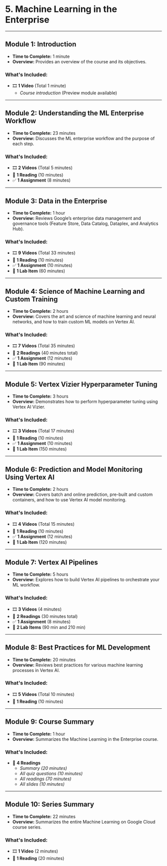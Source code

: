 # 5. Machine Learning in the Enterprise

---

## Module 1: Introduction
- **Time to Complete:** 1 minute  
- **Overview:** Provides an overview of the course and its objectives.  

### What's Included:
- 🎞 **1 Video** (Total 1 minute)  
  - *Course introduction* (Preview module available)

---

## Module 2: Understanding the ML Enterprise Workflow
- **Time to Complete:** 23 minutes  
- **Overview:** Discusses the ML enterprise workflow and the purpose of each step.  

### What's Included:
- 🎞 **2 Videos** (Total 5 minutes)  
- 📖 **1 Reading** (10 minutes)  
- ✅ **1 Assignment** (8 minutes)

---

## Module 3: Data in the Enterprise
- **Time to Complete:** 1 hour  
- **Overview:** Reviews Google’s enterprise data management and governance tools (Feature Store, Data Catalog, Dataplex, and Analytics Hub).  

### What's Included:
- 🎞 **9 Videos** (Total 33 minutes)  
- 📖 **1 Reading** (10 minutes)  
- ✅ **1 Assignment** (10 minutes)  
- 🔬 **1 Lab Item** (60 minutes)

---

## Module 4: Science of Machine Learning and Custom Training
- **Time to Complete:** 2 hours  
- **Overview:** Covers the art and science of machine learning and neural networks, and how to train custom ML models on Vertex AI.  

### What's Included:
- 🎞 **7 Videos** (Total 35 minutes)  
- 📖 **2 Readings** (40 minutes total)  
- ✅ **1 Assignment** (12 minutes)  
- 🔬 **1 Lab Item** (90 minutes)

---

## Module 5: Vertex Vizier Hyperparameter Tuning
- **Time to Complete:** 3 hours  
- **Overview:** Demonstrates how to perform hyperparameter tuning using Vertex AI Vizier.  

### What's Included:
- 🎞 **3 Videos** (Total 17 minutes)  
- 📖 **1 Reading** (10 minutes)  
- ✅ **1 Assignment** (10 minutes)  
- 🔬 **1 Lab Item** (150 minutes)

---

## Module 6: Prediction and Model Monitoring Using Vertex AI
- **Time to Complete:** 2 hours  
- **Overview:** Covers batch and online prediction, pre-built and custom containers, and how to use Vertex AI model monitoring.  

### What's Included:
- 🎞 **4 Videos** (Total 15 minutes)  
- 📖 **1 Reading** (10 minutes)  
- ✅ **1 Assignment** (12 minutes)  
- 🔬 **1 Lab Item** (120 minutes)

---

## Module 7: Vertex AI Pipelines
- **Time to Complete:** 5 hours  
- **Overview:** Explores how to build Vertex AI pipelines to orchestrate your ML workflow.  

### What's Included:
- 🎞 **3 Videos** (4 minutes)  
- 📖 **2 Readings** (30 minutes total)  
- ✅ **1 Assignment** (8 minutes)  
- 🔬 **2 Lab Items** (90 min and 210 min)

---

## Module 8: Best Practices for ML Development
- **Time to Complete:** 20 minutes  
- **Overview:** Reviews best practices for various machine learning processes in Vertex AI.  

### What's Included:
- 🎞 **5 Videos** (Total 10 minutes)  
- 📖 **1 Reading** (10 minutes)

---

## Module 9: Course Summary
- **Time to Complete:** 1 hour  
- **Overview:** Summarizes the Machine Learning in the Enterprise course.  

### What's Included:
- 📖 **4 Readings**  
  - *Summary (20 minutes)*  
  - *All quiz questions (10 minutes)*  
  - *All readings (70 minutes)*  
  - *All slides (10 minutes)*

---

## Module 10: Series Summary
- **Time to Complete:** 22 minutes  
- **Overview:** Summarizes the entire Machine Learning on Google Cloud course series.  

### What's Included:
- 🎞 **1 Video** (2 minutes)  
- 📖 **1 Reading** (20 minutes)
